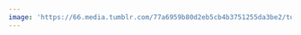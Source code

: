 ```yaml
---
image: 'https://66.media.tumblr.com/77a6959b80d2eb5cb4b3751255da3be2/tumblr_oaz12odKqB1tbdx3so1_r1_1280.jpg'
---
```

